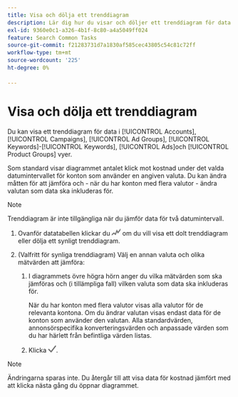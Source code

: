 ```yaml
---
title: Visa och dölja ett trenddiagram
description: Lär dig hur du visar och döljer ett trenddiagram för data i vissa vyer för kampanjhantering.
exl-id: 9360e0c1-a326-4b1f-8c80-a4a5049ff024
feature: Search Common Tasks
source-git-commit: f21283731d7a1830af585cec43805c54c81c72ff
workflow-type: tm+mt
source-wordcount: '225'
ht-degree: 0%

---
```


# Visa och dölja ett trenddiagram

Du kan visa ett trenddiagram för data i [!UICONTROL Accounts], [!UICONTROL Campaigns], [!UICONTROL Ad Groups], [!UICONTROL Keywords]-[!UICONTROL Keywords], [!UICONTROL Ads]och [!UICONTROL Product Groups] vyer.

Som standard visar diagrammet antalet klick mot kostnad under det valda datumintervallet för konton som använder en angiven valuta. Du kan ändra måtten för att jämföra och - när du har konton med flera valutor - ändra valutan som data ska inkluderas för.

>[!NOTE]
>
>Trenddiagram är inte tillgängliga när du jämför data för två datumintervall.

1. Ovanför datatabellen klickar du ![Diagram](/help/search-social-commerce/assets/trend-chart.png "Diagram") om du vill visa ett dolt trenddiagram eller dölja ett synligt trenddiagram.

1. (Valfritt för synliga trenddiagram) Välj en annan valuta och olika mätvärden att jämföra:

   1. I diagrammets övre högra hörn anger du vilka mätvärden som ska jämföras och (i tillämpliga fall) vilken valuta som data ska inkluderas för.

      När du har konton med flera valutor visas alla valutor för de relevanta kontona. Om du ändrar valutan visas endast data för de konton som använder den valutan. Alla standardvärden, annonsörspecifika konverteringsvärden och anpassade värden som du har härlett från befintliga värden listas.

   1. Klicka ![Spara](/help/search-social-commerce/assets/save-checkmark.png "Spara").

>[!NOTE]
>
>Ändringarna sparas inte. Du återgår till att visa data för kostnad jämfört med att klicka nästa gång du öppnar diagrammet.
